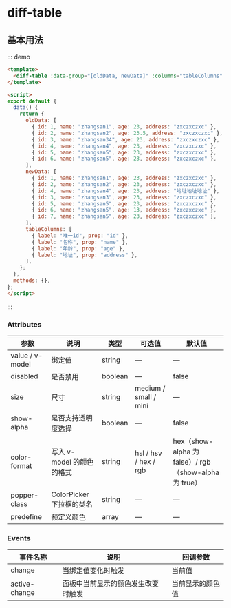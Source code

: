 # diff-table

## 基本用法


::: demo
```html
<template>
  <diff-table :data-group="[oldData, newData]" :columns="tableColumns" />
</template>

<script>
export default {
  data() {
    return {
      oldData: [
        { id: 1, name: "zhangsan1", age: 23, address: "zxczxczxc" },
        { id: 2, name: "zhangsan2", age: 23.5, address: "zxczxczxc" },
        { id: 3, name: "zhangsan34", age: 23, address: "zxczxczxc" },
        { id: 4, name: "zhangsan4", age: 23, address: "zxczxczxc" },
        { id: 5, name: "zhangsan5", age: 23, address: "zxczxczxc" },
        { id: 6, name: "zhangsan5", age: 23, address: "zxczxczxc" },
      ],
      newData: [
        { id: 1, name: "zhangsan1", age: 23, address: "zxczxczxc" },
        { id: 2, name: "zhangsan2", age: 23, address: "zxczxczxc" },
        { id: 4, name: "zhangsan4", age: 23, address: "地址地址地址" },
        { id: 3, name: "zhangsan3", age: 23, address: "zxczxczxc" },
        { id: 5, name: "zhangsan5", age: 23, address: "zxczxczxc" },
        { id: 6, name: "zhangsan5", age: 13, address: "zxczxczxc" },
        { id: 7, name: "zhangsan5", age: 23, address: "zxczxczxc" },
      ],
      tableColumns: [
        { label: "唯一id", prop: "id" },
        { label: "名称", prop: "name" },
        { label: "年龄", prop: "age" },
        { label: "地址", prop: "address" },
      ],
    };
  },
  methods: {},
};
</script>
```
:::

### Attributes
| 参数      | 说明    | 类型      | 可选值       | 默认值   |
|---------- |-------- |---------- |-------------  |-------- |
| value / v-model | 绑定值 | string | — | — |
| disabled | 是否禁用 | boolean | — | false |
| size | 尺寸 | string | medium / small / mini | — |
| show-alpha | 是否支持透明度选择 | boolean | — | false |
| color-format | 写入 v-model 的颜色的格式 | string | hsl / hsv / hex / rgb | hex（show-alpha 为 false）/ rgb（show-alpha 为 true） |
| popper-class | ColorPicker 下拉框的类名 | string | — | — |
| predefine | 预定义颜色 | array | — | — |

### Events
| 事件名称      | 说明    | 回调参数      |
|---------- |-------- |---------- |
| change | 当绑定值变化时触发 | 当前值 |
| active-change | 面板中当前显示的颜色发生改变时触发 | 当前显示的颜色值 |
